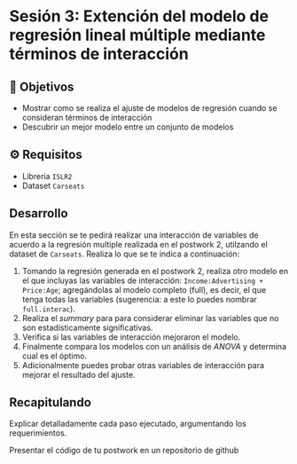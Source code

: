 # Sesión 3: Extención del modelo de regresión lineal múltiple mediante términos de interacción  

## :dart: Objetivos

- Mostrar como se realiza el ajuste de modelos de regresión cuando se consideran términos de interacción
- Descubrir un mejor modelo entre un conjunto de modelos


## ⚙ Requisitos

+ Libreria `ISLR2`
+ Dataset `Carseats`

## Desarrollo

En esta sección se te pedirá realizar una interacción de variables de acuerdo a la regresión multiple realizada en el postwork 2, utilzando el dataset de `Carseats`. Realiza lo que se te indica a continuación:

1. Tomando la regresión generada en el postwork 2, realiza otro modelo en el que incluyas las variables de interacción: `Income:Advertising + Price:Age`; agregándolas al modelo completo (full), es decir, el que tenga todas las variables (sugerencia: a este lo puedes nombrar `full.interac`).
2. Realiza el _summary_ para para considerar eliminar las variables que no son estadísticamente significativas.
3.  Verifica si las variables de interacción mejoraron el modelo.
4.  Finalmente compara los modelos con un análisis de _ANOVA_ y determina cual es el óptimo.
5.  Adicionalmente puedes probar otras variables de interacción para mejorar el resultado del ajuste. 

## Recapitulando

Explicar detalladamente cada paso ejecutado, argumentando los requerimientos.

Presentar el código de tu postwork en un repositorio de github

